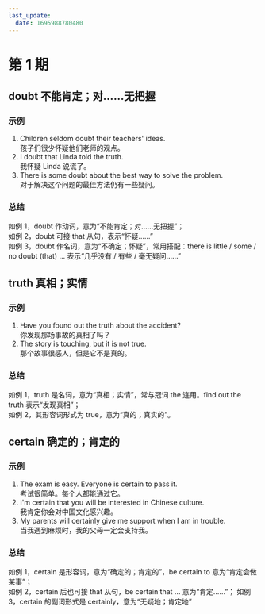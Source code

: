 ```yaml
---
last_update:
  date: 1695988780480
---
```


# 第 1 期

## doubt 不能肯定；对……无把握

### 示例

1. Children seldom doubt their teachers' ideas.  
   孩子们很少怀疑他们老师的观点。
2. I doubt that Linda told the truth.  
   我怀疑 Linda 说谎了。
3. There is some doubt about the best way to solve the problem.  
   对于解决这个问题的最佳方法仍有一些疑问。

### 总结

如例 1，doubt 作动词，意为“不能肯定；对……无把握”；  
如例 2，doubt 可接 that 从句，表示“怀疑……”  
如例 3，doubt 作名词，意为“不确定；怀疑”，常用搭配：there is little / some / no doubt (that) ... 表示“几乎没有 / 有些 / 毫无疑问……”

## truth 真相；实情

### 示例

1. Have you found out the truth about the accident?  
   你发现那场事故的真相了吗？
2. The story is touching, but it is not true.  
   那个故事很感人，但是它不是真的。

### 总结

如例 1，truth 是名词，意为“真相；实情”，常与冠词 the 连用。find out the truth 表示“发现真相”；  
如例 2，其形容词形式为 true，意为“真的；真实的”。

## certain 确定的；肯定的

### 示例

1. The exam is easy. Everyone is certain to pass it.  
   考试很简单。每个人都能通过它。
2. I'm certain that you will be interested in Chinese culture.  
   我肯定你会对中国文化感兴趣。
3. My parents will certainly give me support when I am in trouble.  
   当我遇到麻烦时，我的父母一定会支持我。

### 总结

如例 1，certain 是形容词，意为“确定的；肯定的”，be certain to 意为“肯定会做某事”；  
如例 2，certain 后也可接 that 从句，be certain that ... 意为“肯定……”；
如例 3，certain 的副词形式是 certainly，意为“无疑地；肯定地”
